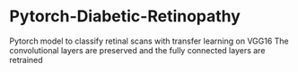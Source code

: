 # Pytorch-Diabetic-Retinopathy
Pytorch model to classify retinal scans with transfer learning on VGG16
The convolutional layers are preserved and the fully connected layers are retrained
